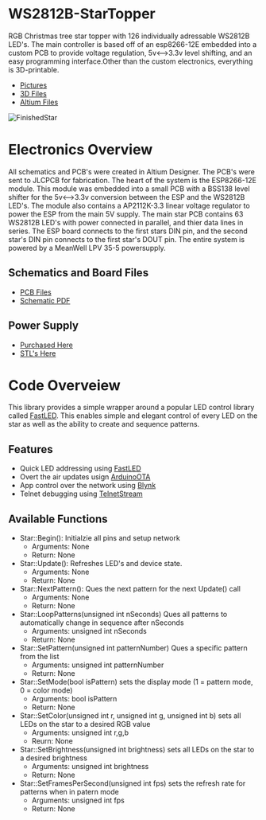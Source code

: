 # WS2812B-StarTopper
 RGB Christmas tree star topper with 126 individually adressable WS2812B LED's. The main controller is based off of an esp8266-12E embedded into a custom PCB to provide voltage regulation, 5v<-->3.3v level shifting, and an easy programming interface.Other than the custom electronics, everything is 3D-printable.
 
 - [Pictures](https://github.com/MikeEckels/WS2812B-StarTopper/tree/main/Photos)
 - [3D Files](https://github.com/MikeEckels/WS2812B-StarTopper/tree/main/3DFiles)
 - [Altium Files](https://github.com/MikeEckels/WS2812B-StarTopper/tree/main/AltiumFiles)
 
 ![FinishedStar](https://i.imgur.com/AshTQ8v.jpg)
 
 # Electronics Overview
 All schematics and PCB's were created in Altium Designer. The PCB's were sent to JLCPCB for fabrication. The heart of the system is the ESP8266-12E module. This module was embedded into a small PCB with a BSS138 level shifter for the 5v<-->3.3v conversion between the ESP and the WS2812B LED's. The module also contains a AP2112K-3.3 linear voltage regulator to power the ESP from the main 5V supply. The main star PCB contains 63 WS2812B LED's with power connected in parallel, and thier data lines in series. The ESP board connects to the first stars DIN pin, and the second star's DIN pin connects to the first star's DOUT pin. The entire system is powered by a MeanWell LPV 35-5 powersupply.
 
 ## Schematics and Board Files
  - [PCB Files](https://github.com/MikeEckels/WS2812B-StarTopper/blob/main/AltiumFiles/)
  - [Schematic PDF](https://github.com/MikeEckels/WS2812B-StarTopper/blob/main/AltiumFiles/StarTopper.pdf)
  
 ## Power Supply
  - [Purchased Here](https://www.meanwell-web.com/en-gb/ac-dc-single-output-led-driver-constant-voltage-cv-lpv--35--5)
  - [STL's Here](https://github.com/MikeEckels/WS2812B-StarTopper/tree/main/3DFiles/STLs/PowerSupply)
  
 # Code Overveiew
 This library provides a simple wrapper around a popular LED control library called [FastLED](https://github.com/FastLED/FastLED). This enables simple and elegant control of every LED on the star as well as the ability to create and sequence patterns.
 
 ## Features
  - Quick LED addressing using [FastLED](https://github.com/FastLED/FastLED)
  - Overt the air updates usign [ArduinoOTA](https://github.com/jandrassy/ArduinoOTA)
  - App control over the network using [Blynk](https://github.com/blynkkk/blynk-library)
  - Telnet debugging using [TelnetStream](https://github.com/jandrassy/TelnetStream)
 ## Available Functions
  - Star::Begin(): Initialzie all pins and setup network
    - Arguments: None
    - Return: None
  - Star::Update(): Refreshes LED's and device state.
    - Arguments: None
    - Return: None
  - Star::NextPattern(): Ques the next pattern for the next Update() call
    - Arguments: None
    - Return: None
  - Star::LoopPatterns(unsigned int nSeconds) Ques all patterns to automatically change in sequence after nSeconds
    - Arguments: unsigned int nSeconds
    - Return: None
  - Star::SetPattern(unsigned int patternNumber) Ques a specific pattern from the list
    - Arguments: unsigned int patternNumber
    - Return: None
  - Star::SetMode(bool isPattern) sets the display mode (1 = pattern mode, 0 = color mode)
    - Arguments: bool isPattern
    - Return: None
  - Star::SetColor(unsigned int r, unsigned int g, unsigned int b) sets all LEDs on the star to a desired RGB value
    - Arguments: unsigned int r,g,b
    - Reurn: None
  - Star::SetBrightness(unsigned int brightness) sets all LEDs on the star to a desired brightness
    - Arguments: unsigned int brightness
    - Return: None
  - Star::SetFramesPerSecond(unsigned int fps) sets the refresh rate for patterns when in patern mode
    - Arguments: unsigned int fps
    - Return: None
 
